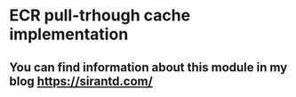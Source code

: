 # ECR pull-trhough cache implementation

## You can find information about this module in my blog https://sirantd.com/

<!-- BEGINNING OF PRE-COMMIT-TERRAFORM DOCS HOOK -->
